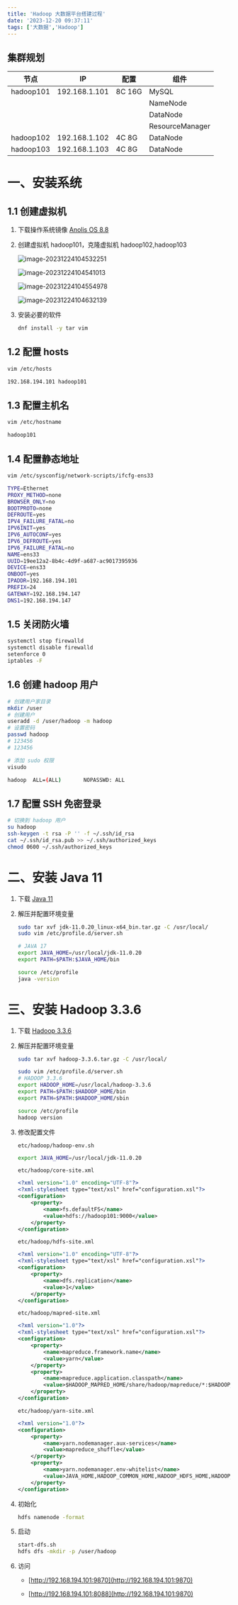 ```yaml
---
title: 'Hadoop 大数据平台搭建过程'
date: '2023-12-20 09:37:11'
tags: ['大数据','Hadoop']
---
```


## 集群规划

| 节点      | IP            | 配置   | 组件            |
| --------- | ------------- | ------ | --------------- |
| hadoop101 | 192.168.1.101 | 8C 16G | MySQL           |
|           |               |        | NameNode        |
|           |               |        | DataNode        |
|           |               |        | ResourceManager |
| hadoop102 | 192.168.1.102 | 4C 8G  | DataNode        |
| hadoop103 | 192.168.1.103 | 4C 8G  | DataNode        |

# 一、安装系统

## 1.1 创建虚拟机

1. 下载操作系统镜像 [Anolis OS 8.8](https://mirrors.openanolis.cn/anolis/8.8/isos/GA/x86_64/AnolisOS-8.8-x86_64-minimal.iso)

2. 创建虚拟机 hadoop101，克隆虚拟机 hadoop102,hadoop103

   ![image-20231224104532251](https://oss.lzhui.top/blog/image-20231224104532251.png)

   ![image-20231224104541013](https://oss.lzhui.top/blog/image-20231224104541013.png)

   ![image-20231224104554978](https://oss.lzhui.top/blog/image-20231224104554978.png)

   ![image-20231224104632139](https://oss.lzhui.top/blog/image-20231224104632139.png)

   

3. 安装必要的软件

   ```bash
   dnf install -y tar vim
   ```

## 1.2 配置 hosts

```bash
vim /etc/hosts

192.168.194.101 hadoop101
```

## 1.3 配置主机名

```bash
vim /etc/hostname

hadoop101
```

## 1.4 配置静态地址

```bash
vim /etc/sysconfig/network-scripts/ifcfg-ens33

TYPE=Ethernet
PROXY_METHOD=none
BROWSER_ONLY=no
BOOTPROTO=none
DEFROUTE=yes
IPV4_FAILURE_FATAL=no
IPV6INIT=yes
IPV6_AUTOCONF=yes
IPV6_DEFROUTE=yes
IPV6_FAILURE_FATAL=no
NAME=ens33
UUID=19ee12a2-8b4c-4d9f-a687-ac9017395936
DEVICE=ens33
ONBOOT=yes
IPADDR=192.168.194.101
PREFIX=24
GATEWAY=192.168.194.147
DNS1=192.168.194.147
```

## 1.5 关闭防火墙

```bash
systemctl stop firewalld
systemctl disable firewalld
setenforce 0
iptables -F
```

## 1.6 创建 hadoop 用户

```bash
# 创建用户家目录
mkdir /user
# 创建用户
useradd -d /user/hadoop -m hadoop
# 设置密码
passwd hadoop
# 123456
# 123456

# 添加 sudo 权限
visudo

hadoop  ALL=(ALL)       NOPASSWD: ALL
```

## 1.7 配置 SSH 免密登录

```bash
# 切换到 hadoop 用户
su hadoop
ssh-keygen -t rsa -P '' -f ~/.ssh/id_rsa
cat ~/.ssh/id_rsa.pub >> ~/.ssh/authorized_keys
chmod 0600 ~/.ssh/authorized_keys
```


# 二、安装 Java 11

1. 下载 [Java 11](https://www.oracle.com/java/technologies/javase/jdk11-archive-downloads.html)

2. 解压并配置环境变量

   ```bash
   sudo tar xvf jdk-11.0.20_linux-x64_bin.tar.gz -C /usr/local/
   sudo vim /etc/profile.d/server.sh
   
   # JAVA 17
   export JAVA_HOME=/usr/local/jdk-11.0.20
   export PATH=$PATH:$JAVA_HOME/bin
   
   source /etc/profile
   java -version
   ```


# 三、安装 Hadoop 3.3.6

1. 下载 [Hadoop 3.3.6](https://mirrors.bfsu.edu.cn/apache/hadoop/common/hadoop-3.3.6/hadoop-3.3.6.tar.gz)

2. 解压并配置环境变量

   ```bash
   sudo tar xvf hadoop-3.3.6.tar.gz -C /usr/local/
   
   sudo vim /etc/profile.d/server.sh
   # HADOOP 3.3.6
   export HADOOP_HOME=/usr/local/hadoop-3.3.6
   export PATH=$PATH:$HADOOP_HOME/bin
   export PATH=$PATH:$HADOOP_HOME/sbin
   
   source /etc/profile
   hadoop version
   ```

3. 修改配置文件

   `etc/hadoop/hadoop-env.sh`

   ```bash
   export JAVA_HOME=/usr/local/jdk-11.0.20
   ```

   `etc/hadoop/core-site.xml`

   ```xml
   <?xml version="1.0" encoding="UTF-8"?>
   <?xml-stylesheet type="text/xsl" href="configuration.xsl"?>
   <configuration>
       <property>
           <name>fs.defaultFS</name>
           <value>hdfs://hadoop101:9000</value>
       </property>
   </configuration>
   ```

   `etc/hadoop/hdfs-site.xml`

   ```xml
   <?xml version="1.0" encoding="UTF-8"?>
   <?xml-stylesheet type="text/xsl" href="configuration.xsl"?>
   <configuration>
       <property>
           <name>dfs.replication</name>
           <value>1</value>
       </property>
   </configuration>
   ```

   `etc/hadoop/mapred-site.xml`

   ```xml
   <?xml version="1.0"?>
   <?xml-stylesheet type="text/xsl" href="configuration.xsl"?>
   <configuration>
       <property>
           <name>mapreduce.framework.name</name>
           <value>yarn</value>
       </property>
       <property>
           <name>mapreduce.application.classpath</name>
           <value>$HADOOP_MAPRED_HOME/share/hadoop/mapreduce/*:$HADOOP_MAPRED_HOME/share/hadoop/mapreduce/lib/*</value>
       </property>
   </configuration>
   ```

   `etc/hadoop/yarn-site.xml`

   ```xml
   <?xml version="1.0"?>
   <configuration>
       <property>
           <name>yarn.nodemanager.aux-services</name>
           <value>mapreduce_shuffle</value>
       </property>
       <property>
           <name>yarn.nodemanager.env-whitelist</name>
           <value>JAVA_HOME,HADOOP_COMMON_HOME,HADOOP_HDFS_HOME,HADOOP_CONF_DIR,CLASSPATH_PREPEND_DISTCACHE,HADOOP_YARN_HOME,HADOOP_HOME,PATH,LANG,TZ,HADOOP_MAPRED_HOME</value>
       </property>
   </configuration>
   ```

4. 初始化

   ```bash
   hdfs namenode -format
   ```

5. 启动

   ```bash
   start-dfs.sh
   hdfs dfs -mkdir -p /user/hadoop
   ```

6. 访问

   - [http://192.168.194.101:9870](http://192.168.194.101:9870)

   - [http://192.168.194.101:8088](http://192.168.194.101:9870)